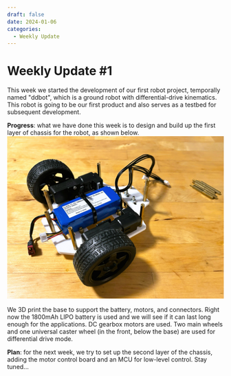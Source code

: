 ```yaml
---
draft: false 
date: 2024-01-06
categories:
  - Weekly Update
---
```


# Weekly Update \#1

This week we started the development of our first robot project, temporally named "ddbot", which is a ground robot with differential-drive kinematics. This robot is going to be our first product and also serves as a testbed for subsequent development.

**Progress**: what we have done this week is to design and build up the first layer of chassis for the robot, as shown below. 
![first layer of ddbot chassis](../../assets/img/IMG_1902.jpeg "first layer of ddbot chassis")

We 3D print the base to support the battery, motors, and connectors. Right now the 1800mAh LIPO battery is used and we will see if it can last long enough for the applications. DC gearbox motors are used. Two main wheels and one universal caster wheel (in the front, below the base) are used for differential drive mode.

**Plan**: for the next week, we try to set up the second layer of the chassis, adding the motor control board and an MCU for low-level control. Stay tuned...